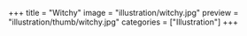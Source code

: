 +++
title = "Witchy"
image = "illustration/witchy.jpg"
preview = "illustration/thumb/witchy.jpg"
categories = ["Illustration"]
+++
